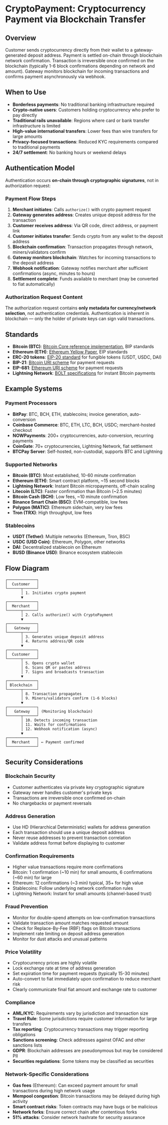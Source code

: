 # CryptoPayment: Cryptocurrency Payment via Blockchain Transfer

## Overview

Customer sends cryptocurrency directly from their wallet to a gateway-generated deposit address. Payment is settled on-chain through blockchain network confirmation. Transaction is irreversible once confirmed on the blockchain (typically 1-6 block confirmations depending on network and amount). Gateway monitors blockchain for incoming transactions and confirms payment asynchronously via webhook.

## When to Use

- **Borderless payments**: No traditional banking infrastructure required
- **Crypto-native users**: Customers holding cryptocurrency who prefer to pay directly
- **Traditional rails unavailable**: Regions where card or bank transfer infrastructure is limited
- **High-value international transfers**: Lower fees than wire transfers for large amounts
- **Privacy-focused transactions**: Reduced KYC requirements compared to traditional payments
- **24/7 settlement**: No banking hours or weekend delays

## Authentication Model

Authentication occurs **on-chain through cryptographic signatures**, not in authorization request:

### Payment Flow Steps

1. **Merchant initiates**: Calls `authorize()` with crypto payment request
2. **Gateway generates address**: Creates unique deposit address for the transaction
3. **Customer receives address**: Via QR code, direct address, or payment link
4. **Customer initiates transfer**: Sends crypto from any wallet to the deposit address
5. **Blockchain confirmation**: Transaction propagates through network, miners/validators confirm
6. **Gateway monitors blockchain**: Watches for incoming transactions to the deposit address
7. **Webhook notification**: Gateway notifies merchant after sufficient confirmations (async, minutes to hours)
8. **Settlement complete**: Funds available to merchant (may be converted to fiat automatically)

### Authorization Request Content

The authorization request contains **only metadata for currency/network selection**, not authentication credentials. Authentication is inherent in blockchain — only the holder of private keys can sign valid transactions.

## Standards

- **Bitcoin (BTC)**: [Bitcoin Core reference implementation](https://bitcoin.org/en/bitcoin-core/), BIP standards
- **Ethereum (ETH)**: [Ethereum Yellow Paper](https://ethereum.github.io/yellowpaper/paper.pdf), EIP standards
- **ERC-20 tokens**: [EIP-20 standard](https://eips.ethereum.org/EIPS/eip-20) for fungible tokens (USDT, USDC, DAI)
- **BIP-21**: [Bitcoin URI scheme](https://github.com/bitcoin/bips/blob/master/bip-0021.mediawiki) for payment requests
- **EIP-681**: [Ethereum URI scheme](https://eips.ethereum.org/EIPS/eip-681) for payment requests
- **Lightning Network**: [BOLT specifications](https://github.com/lightning/bolts) for instant Bitcoin payments

## Example Systems

### Payment Processors
- **BitPay**: BTC, BCH, ETH, stablecoins; invoice generation, auto-conversion
- **Coinbase Commerce**: BTC, ETH, LTC, BCH, USDC; merchant-hosted checkout
- **NOWPayments**: 200+ cryptocurrencies, auto-conversion, recurring payments
- **CoinGate**: 70+ cryptocurrencies, Lightning Network, fiat settlement
- **BTCPay Server**: Self-hosted, non-custodial, supports BTC and Lightning

### Supported Networks
- **Bitcoin (BTC)**: Most established, 10-60 minute confirmation
- **Ethereum (ETH)**: Smart contract platform, ~15 second blocks
- **Lightning Network**: Instant Bitcoin micropayments, off-chain scaling
- **Litecoin (LTC)**: Faster confirmation than Bitcoin (~2.5 minutes)
- **Bitcoin Cash (BCH)**: Low fees, ~10 minute confirmation
- **Binance Smart Chain (BSC)**: EVM-compatible, low fees
- **Polygon (MATIC)**: Ethereum sidechain, very low fees
- **Tron (TRX)**: High throughput, low fees

### Stablecoins
- **USDT (Tether)**: Multiple networks (Ethereum, Tron, BSC)
- **USDC (USD Coin)**: Ethereum, Polygon, other networks
- **DAI**: Decentralized stablecoin on Ethereum
- **BUSD (Binance USD)**: Binance ecosystem stablecoin

## Flow Diagram
```
┌─────────────┐
│  Customer   │
└──────┬──────┘
       │ 1. Initiates crypto payment
       ▼
┌─────────────┐
│  Merchant   │
└──────┬──────┘
       │ 2. Calls authorize() with CryptoPayment
       ▼
┌─────────────┐
│   Gateway   │
└──────┬──────┘
       │ 3. Generates unique deposit address
       │ 4. Returns address/QR code
       ▼
┌─────────────┐
│  Customer   │
└──────┬──────┘
       │ 5. Opens crypto wallet
       │ 6. Scans QR or pastes address
       │ 7. Signs and broadcasts transaction
       ▼
┌─────────────┐
│ Blockchain  │
└──────┬──────┘
       │ 8. Transaction propagates
       │ 9. Miners/validators confirm (1-6 blocks)
       ▼
┌─────────────┐
│   Gateway   │ (Monitoring blockchain)
└──────┬──────┘
       │ 10. Detects incoming transaction
       │ 11. Waits for confirmations
       │ 12. Webhook notification (async)
       ▼
┌─────────────┐
│  Merchant   │ ← Payment confirmed
└─────────────┘
```

## Security Considerations

### Blockchain Security
- Customer authenticates via private key cryptographic signature
- Gateway never handles customer's private keys
- Transactions are irreversible once confirmed on-chain
- No chargebacks or payment reversals

### Address Generation
- Use HD (Hierarchical Deterministic) wallets for address generation
- Each transaction should use a unique deposit address
- Never reuse addresses to prevent transaction correlation
- Validate address format before displaying to customer

### Confirmation Requirements
- Higher value transactions require more confirmations
- Bitcoin: 1 confirmation (~10 min) for small amounts, 6 confirmations (~60 min) for large
- Ethereum: 12 confirmations (~3 min) typical, 35+ for high value
- Stablecoins: Follow underlying network confirmation rules
- Lightning Network: Instant for small amounts (channel-based trust)

### Fraud Prevention
- Monitor for double-spend attempts on low-confirmation transactions
- Validate transaction amount matches requested amount
- Check for Replace-By-Fee (RBF) flags on Bitcoin transactions
- Implement rate limiting on deposit address generation
- Monitor for dust attacks and unusual patterns

### Price Volatility
- Cryptocurrency prices are highly volatile
- Lock exchange rate at time of address generation
- Set expiration time for payment requests (typically 15-30 minutes)
- Auto-convert to fiat immediately upon confirmation to reduce merchant risk
- Clearly communicate final fiat amount and exchange rate to customer

### Compliance
- **AML/KYC**: Requirements vary by jurisdiction and transaction size
- **Travel Rule**: Some jurisdictions require customer information for large transfers
- **Tax reporting**: Cryptocurrency transactions may trigger reporting obligations
- **Sanctions screening**: Check addresses against OFAC and other sanctions lists
- **GDPR**: Blockchain addresses are pseudonymous but may be considered PII
- **Securities regulations**: Some tokens may be classified as securities

### Network-Specific Considerations
- **Gas fees** (Ethereum): Can exceed payment amount for small transactions during high network usage
- **Mempool congestion**: Bitcoin transactions may be delayed during high activity
- **Smart contract risks**: Token contracts may have bugs or be malicious
- **Network forks**: Ensure correct chain after contentious forks
- **51% attacks**: Consider network hashrate for security assurance
